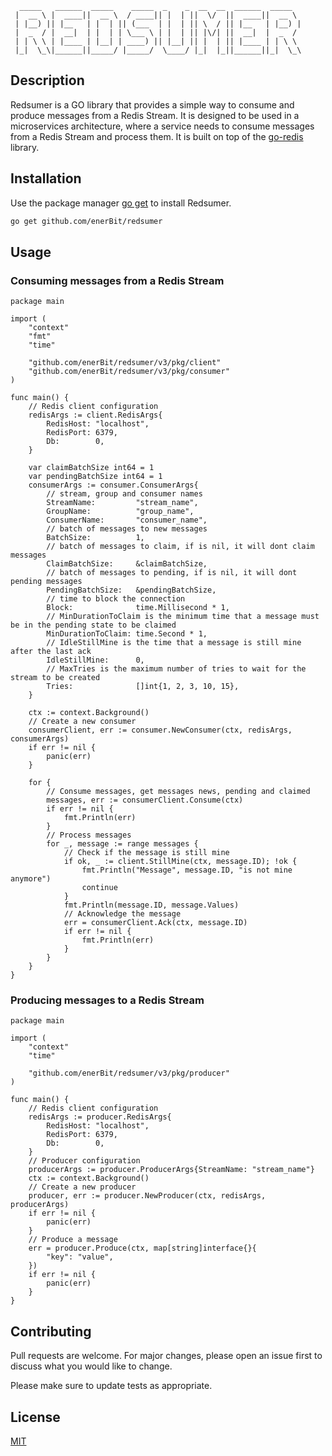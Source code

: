 ```
  _____   ______  _____    _____  _    _  __  __  ______  _____
 |  __ \ |  ____||  __ \  / ____|| |  | ||  \/  ||  ____||  __ \
 | |__) || |__   | |  | || (___  | |  | || \  / || |__   | |__) |
 |  _  / |  __|  | |  | | \___ \ | |  | || |\/| ||  __|  |  _  /
 | | \ \ | |____ | |__| | ____) || |__| || |  | || |____ | | \ \
 |_|  \_\|______||_____/ |_____/  \____/ |_|  |_||______||_|  \_\
```

## Description

Redsumer is a GO library that provides a simple way to consume and produce messages from a Redis Stream. It is designed to be used in a microservices architecture, where a service needs to consume messages from a Redis Stream and process them. It is built on top of the [go-redis]("https://github.com/redis/go-redis") library.

## Installation

Use the package manager [go get](https://golang.org/cmd/go/#hdr-Add_dependencies_to_current_module_and_install_them) to install Redsumer.

```bash
go get github.com/enerBit/redsumer
```

## Usage

### Consuming messages from a Redis Stream

```golang
package main

import (
	"context"
    "fmt"
    "time"

    "github.com/enerBit/redsumer/v3/pkg/client"
    "github.com/enerBit/redsumer/v3/pkg/consumer"
)

func main() {
    // Redis client configuration
    redisArgs := client.RedisArgs{
		RedisHost: "localhost",
		RedisPort: 6379,
		Db:        0,
	}

	var claimBatchSize int64 = 1
    var pendingBatchSize int64 = 1
	consumerArgs := consumer.ConsumerArgs{
        // stream, group and consumer names
		StreamName:         "stream_name",
		GroupName:          "group_name",
		ConsumerName:       "consumer_name",
        // batch of messages to new messages
		BatchSize:          1,
        // batch of messages to claim, if is nil, it will dont claim messages
		ClaimBatchSize:     &claimBatchSize,
        // batch of messages to pending, if is nil, it will dont pending messages
		PendingBatchSize:   &pendingBatchSize,
        // time to block the connection
		Block:              time.Millisecond * 1,
        // MinDurationToClaim is the minimum time that a message must be in the pending state to be claimed
		MinDurationToClaim: time.Second * 1,
        // IdleStillMine is the time that a message is still mine after the last ack
		IdleStillMine:      0,
        // MaxTries is the maximum number of tries to wait for the stream to be created
		Tries:              []int{1, 2, 3, 10, 15},
    }

    ctx := context.Background()
    // Create a new consumer
	consumerClient, err := consumer.NewConsumer(ctx, redisArgs, consumerArgs)
    if err != nil {
		panic(err)
	}

    for {
        // Consume messages, get messages news, pending and claimed
		messages, err := consumerClient.Consume(ctx)
		if err != nil {
			fmt.Println(err)
		}
        // Process messages
		for _, message := range messages {
            // Check if the message is still mine
			if ok, _ := client.StillMine(ctx, message.ID); !ok {
				fmt.Println("Message", message.ID, "is not mine anymore")
				continue
			}
			fmt.Println(message.ID, message.Values)
            // Acknowledge the message
			err = consumerClient.Ack(ctx, message.ID)
            if err != nil {
			    fmt.Println(err)
            }
		}
	}
}

```

### Producing messages to a Redis Stream

```golang
package main

import (
	"context"
	"time"

    "github.com/enerBit/redsumer/v3/pkg/producer"
)

func main() {
    // Redis client configuration
    redisArgs := producer.RedisArgs{
        RedisHost: "localhost",
		RedisPort: 6379,
		Db:        0,
	}
    // Producer configuration
	producerArgs := producer.ProducerArgs{StreamName: "stream_name"}
    ctx := context.Background()
    // Create a new producer
	producer, err := producer.NewProducer(ctx, redisArgs, producerArgs)
	if err != nil {
		panic(err)
	}
    // Produce a message
    err = producer.Produce(ctx, map[string]interface{}{
        "key": "value",
    })
    if err != nil {
        panic(err)
    }
}
```

## Contributing
Pull requests are welcome. For major changes, please open an issue first to discuss what you would like to change.

Please make sure to update tests as appropriate.

## License
[MIT](https://choosealicense.com/licenses/mit/)
